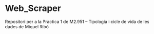 # Web_Scraper
Repositori per a la Pràctica 1 de M2.951 – Tipologia i cicle de vida de les dades de Miquel Ribó

